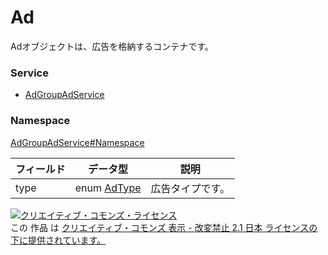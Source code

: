 # Ad
Adオブジェクトは、広告を格納するコンテナです。
### Service
+ [AdGroupAdService](../../services/AdGroupAdService.md)

### Namespace
[AdGroupAdService#Namespace](../../services/AdGroupAdService.md#namespace)

| フィールド | データ型 | 説明 | 
|---|---|---|
| type| enum <a href="AdType.md">AdType</a>| 広告タイプです。 |

<a rel="license" href="http://creativecommons.org/licenses/by-nd/2.1/jp/"><img alt="クリエイティブ・コモンズ・ライセンス" style="border-width:0" src="https://i.creativecommons.org/l/by-nd/2.1/jp/88x31.png" /></a><br />この 作品 は <a rel="license" href="http://creativecommons.org/licenses/by-nd/2.1/jp/">クリエイティブ・コモンズ 表示 - 改変禁止 2.1 日本 ライセンスの下に提供されています。</a>

